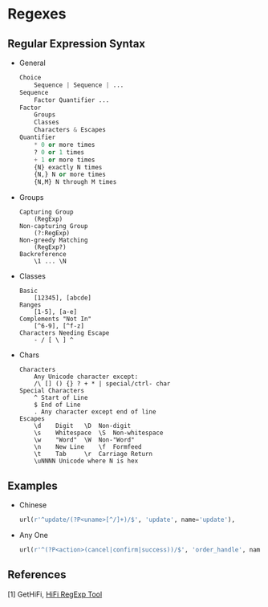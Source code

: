 # Regexes

## Regular Expression Syntax

* General

  ```python
  Choice
      Sequence | Sequence | ...
  Sequence
      Factor Quantifier ...
  Factor
      Groups
      Classes
      Characters & Escapes
  Quantifier
      * 0 or more times
      ? 0 or 1 times
      + 1 or more times
      {N} exactly N times
      {N,} N or more times
      {N,M} N through M times
  ```

* Groups

  ```
  Capturing Group
      (RegExp)
  Non-capturing Group
      (?:RegExp)
  Non-greedy Matching
      (RegExp?)
  Backreference
      \1 ... \N 
  ```

* Classes

  ```
  Basic
      [12345], [abcde]
  Ranges
      [1-5], [a-e]
  Complements "Not In"
      [^6-9], [^f-z]
  Characters Needing Escape
      - / [ \ ] ^
  ```

* Chars

  ```
  Characters
      Any Unicode character except:
      /\ [] () {} ? + * | special/ctrl- char 
  Special Characters
      ^ Start of Line
      $ End of Line
      . Any character except end of line
  Escapes
      \d	Digit 	\D	Non-digit
      \s	Whitespace 	\S	Non-whitespace
      \w	"Word" 	\W	Non-"Word"
      \n	New Line 	\f	Formfeed
      \t	Tab 	\r	Carriage Return
      \uNNNN Unicode where N is hex
  ```

## Examples

* Chinese

  ```python
  url(r'^update/(?P<uname>[^/]+)/$', 'update', name='update'),
  ```

* Any One

  ```python
  url(r'^(?P<action>(cancel|confirm|success))/$', 'order_handle', name='order_handle'),
  ```

## References

[1] GetHiFi, [HiFi RegExp Tool](http://www.gethifi.com/tools/regex)